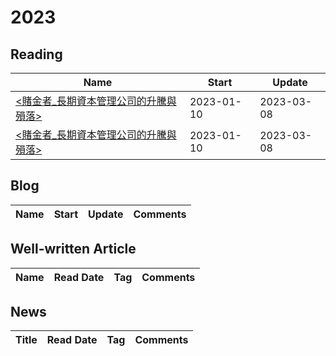 # 2023

## Reading

<!--START_SECTION:reading-->
| Name | Start | Update |
|------|-------|--------|
| [<賭金者_長期資本管理公司的升騰與殞落>](https://github.com/xchux/2023/issues/1#issue-1615468890) | 2023-01-10 | 2023-03-08 |
| [<賭金者_長期資本管理公司的升騰與殞落>](https://github.com/xchux/2023/issues/1#issuecomment-1474545403) | 2023-01-10 | 2023-03-08 |


<!--END_SECTION:reading-->

## Blog

<!--START_SECTION:blog-->
| Name | Start | Update | Comments |
|------|-------|--------|----------|

<!--END_SECTION:blog-->

## Well-written Article

<!--START_SECTION:well_read_article-->
| Name | Read Date | Tag | Comments |
|------|-----------|-----|----------|

<!--END_SECTION:well_read_article-->

## News
<!--START_SECTION:news-->
| Title | Read Date | Tag | Comments |
|-------|-----------|-----|----------|

<!--END_SECTION:news-->
